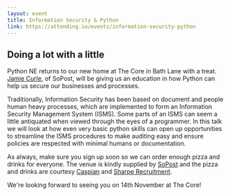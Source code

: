 ```yaml
---
layout: event
title: Information Security & Python
link: https://attending.io/events/information-security-python
---
```


## Doing a lot with a little

Python NE returns to our new home at The Core in Bath Lane with a
treat. [Jamie Curle](https://twitter.com/jamiecurle), of SoPost,
will be giving us an education in how Python can help us secure
our businesses and processes.

Traditionally, Information Security has been based on document and
people human heavy processes, which are implemented to form an
Information Security Management System (ISMS). Some parts of an
ISMS can seem a little antiquated when viewed through the eyes of
a programmer. In this talk we will look at how even very basic
python skills can open up opportunities to streamline the ISMS
procedures to make auditing easy and ensure policies are respected
with minimal humans or documentation.

As always, make sure you sign up soon so we can order enough pizza
and drinks for everyone. The venue is kindly supplied by
[SoPost](https://www.sopost.com/) and the pizza and drinks are
courtesy [Caspian](https://www.caspian.co.uk/) and
[Sharpe Recruitment](http://www.sharperecruitment.co.uk/).

We're looking forward to seeing you on 14th November at The Core!
